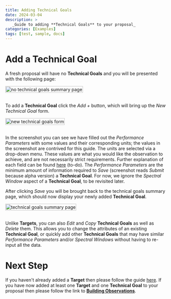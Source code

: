 ```yaml
---
title: Adding Technical Goals
date: 2024-03-04
description: >
   _Guide to adding **Technical Goals** to your proposal_
categories: [Examples]
tags: [test, sample, docs]
---
```


# Add a Technical Goal

A fresh proposal will have no **Technical Goals** and you will be presented with the following page:

<img src="/images/getting-started/technical_goals_none.png" style="width: fit-content" alt="no technical goals summary page">
<br />
<br />

To add a **Technical Goal** click the _Add +_ button, which will bring up the _New Technical Goal_ form.

<img src="/images/getting-started/technical_goals_new.png" style="width: fit-content" alt="new technical goals form">
<br />
<br />

In the screenshot you can see we have filled out the _Performance Parameters_ with some values and their 
corresponding units; the values in the screenshot are contrived for this guide. The units are selected via a 
drop-down menu. These values are what you would like the observation to achieve, and are not necessarily strict 
requirements. Further explanation of each field can be found [here](???) (to-do). The _Performance Parameters_ 
are the minimum amount of information required to _Save_ (screenshot reads _Submit_ because alpha version) a 
**Technical Goal**. For now, we ignore the _Spectral Window_ aspect of a **Technical Goal**, to be revisited later.

After clicking _Save_ you will be brought back to the technical goals summary page, which should now display your
newly added **Technical Goal**. 

<img src="/images/getting-started/technical_goals_some.png" style="width: fit-content" alt="technical goals summary page">
<br />
<br />

Unlike **Targets**, you can also _Edit_ and _Copy_ **Technical Goals** as well as _Delete_ them. This allows you 
to change the attributes of an existing **Technical Goal**, or quickly add other **Technical Goals** that may have 
similar _Performance Parameters_ and/or _Spectral Windows_ without having to re-input all the data. 

# Next Step

If you haven't already added a **Target** then please follow the guide [here](../adding-targets).
If you have now added at least one **Target** and one **Technical Goal** to your proposal then please follow the
link to [**Building Observations**](../build-observation).